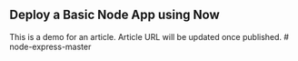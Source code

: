 ## Deploy a Basic Node App using Now

This is a demo for an article.
Article URL will be updated once published.
#   n o d e - e x p r e s s - m a s t e r  
 